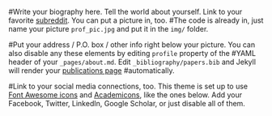 

#Write your biography here. Tell the world about yourself. Link to your favorite [subreddit](http://reddit.com). You can put a picture in, too. #The code is already in, just name your picture `prof_pic.jpg` and put it in the `img/` folder.

#Put your address / P.O. box / other info right below your picture. You can also disable any these elements by editing `profile` property of the #YAML header of your `_pages/about.md`. Edit `_bibliography/papers.bib` and Jekyll will render your [publications page](/al-folio/publications/) #automatically.

#Link to your social media connections, too. This theme is set up to use [Font Awesome icons](https://fontawesome.com/) and [Academicons](https://#jpswalsh.github.io/academicons/), like the ones below. Add your Facebook, Twitter, LinkedIn, Google Scholar, or just disable all of them.

